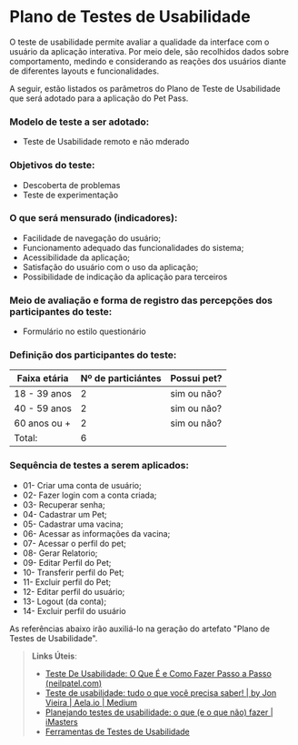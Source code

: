 # Plano de Testes de Usabilidade

O teste de usabilidade permite avaliar a qualidade da interface com o usuário da aplicação interativa. Por meio dele, são recolhidos dados sobre comportamento, medindo e considerando as reações dos usuários diante de diferentes layouts e funcionalidades.

A seguir, estão listados os parâmetros do Plano de Teste de Usabilidade que será adotado para a aplicação do Pet Pass.

### Modelo de teste a ser adotado:
- Teste de Usabilidade remoto e não mderado

### Objetivos do teste:
- Descoberta de problemas
- Teste de experimentação

### O que será mensurado (indicadores):
- Facilidade de navegação do usuário;
- Funcionamento adequado das funcionalidades do sistema;
- Acessibilidade da aplicação;
- Satisfação do usuário com o uso da aplicação;
- Possibilidade de indicação da aplicação para terceiros

### Meio de avaliação e forma de registro das percepções dos participantes do teste:
- Formulário no estilo questionário

### Definição dos participantes do teste:

| Faixa etária | Nº de particiántes |	Possui pet? |
|--------------|--------------------|-------------|
| 18 - 39 anos | 2 | sim ou não? |
| 40 - 59 anos | 2 | sim ou não? |
| 60 anos ou + | 2 | sim ou não? |
| Total: | 6 |  |  |

### Sequência de testes a serem aplicados:

- 01- Criar uma conta de usuário;
- 02- Fazer login com a conta criada;
- 03- Recuperar senha;
- 04- Cadastrar um Pet;
- 05- Cadastrar uma vacina;
- 06- Acessar as informações da vacina;
- 07- Acessar o perfil do pet; 
- 08- Gerar Relatorio;
- 09- Editar Perfil do Pet;
- 10- Transferir perfil do Pet;
- 11- Excluir perfil do Pet;
- 12- Editar perfil do usuário;
- 13- Logout (da conta);
- 14- Excluir perfil do usuário

As referências abaixo irão auxiliá-lo na geração do artefato "Plano de Testes de Usabilidade".

> **Links Úteis**:
> - [Teste De Usabilidade: O Que É e Como Fazer Passo a Passo (neilpatel.com)](https://neilpatel.com/br/blog/teste-de-usabilidade/)
> - [Teste de usabilidade: tudo o que você precisa saber! | by Jon Vieira | Aela.io | Medium](https://medium.com/aela/teste-de-usabilidade-o-que-voc%C3%AA-precisa-saber-39a36343d9a6/)
> - [Planejando testes de usabilidade: o que (e o que não) fazer | iMasters](https://imasters.com.br/design-ux/planejando-testes-de-usabilidade-o-que-e-o-que-nao-fazer/)
> - [Ferramentas de Testes de Usabilidade](https://www.usability.gov/how-to-and-tools/resources/templates.html)
